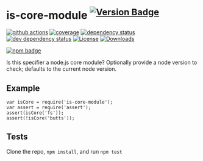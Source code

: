 <h1 id="is-core-module-%21version-badge21">is-core-module <sup><a href="https://npmjs.org/package/is-core-module"><img src="https://versionbadg.es/inspect-js/is-core-module.svg" alt="Version Badge" /></a></sup></h1>

<p><a href="https://github.com/inspect-js/is-core-module/actions"><img src="https://img.shields.io/endpoint?url=https://github-actions-badge-u3jn4tfpocch.runkit.sh/inspect-js/is-core-module" alt="github actions" /></a>
<a href="https://app.codecov.io/gh/inspect-js/is-core-module/"><img src="https://codecov.io/gh/inspect-js/is-core-module/branch/main/graphs/badge.svg" alt="coverage" /></a>
<a href="https://david-dm.org/inspect-js/is-core-module"><img src="https://david-dm.org/inspect-js/is-core-module.svg" alt="dependency status" /></a>
<a href="https://david-dm.org/inspect-js/is-core-module#info=devDependencies"><img src="https://david-dm.org/inspect-js/is-core-module/dev-status.svg" alt="dev dependency status" /></a>
<a href="LICENSE"><img src="https://img.shields.io/npm/l/is-core-module.svg" alt="License" /></a>
<a href="https://npm-stat.com/charts.html?package=is-core-module"><img src="https://img.shields.io/npm/dm/is-core-module.svg" alt="Downloads" /></a></p>

<p><a href="https://npmjs.org/package/is-core-module"><img src="https://nodei.co/npm/is-core-module.png?downloads=true&amp;stars=true" alt="npm badge" /></a></p>

<p>Is this specifier a node.js core module? Optionally provide a node version to check; defaults to the current node version.</p>

<h2 id="example">Example</h2>

<pre><code class="js">var isCore = require('is-core-module');
var assert = require('assert');
assert(isCore('fs'));
assert(!isCore('butts'));
</code></pre>

<h2 id="tests">Tests</h2>

<p>Clone the repo, <code>npm install</code>, and run <code>npm test</code></p>
